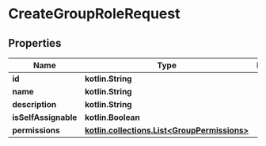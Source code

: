 
# CreateGroupRoleRequest

## Properties
Name | Type | Description | Notes
------------ | ------------- | ------------- | -------------
**id** | **kotlin.String** |  |  [optional]
**name** | **kotlin.String** |  |  [optional]
**description** | **kotlin.String** |  |  [optional]
**isSelfAssignable** | **kotlin.Boolean** |  |  [optional]
**permissions** | [**kotlin.collections.List&lt;GroupPermissions&gt;**](GroupPermissions.md) |  |  [optional]



